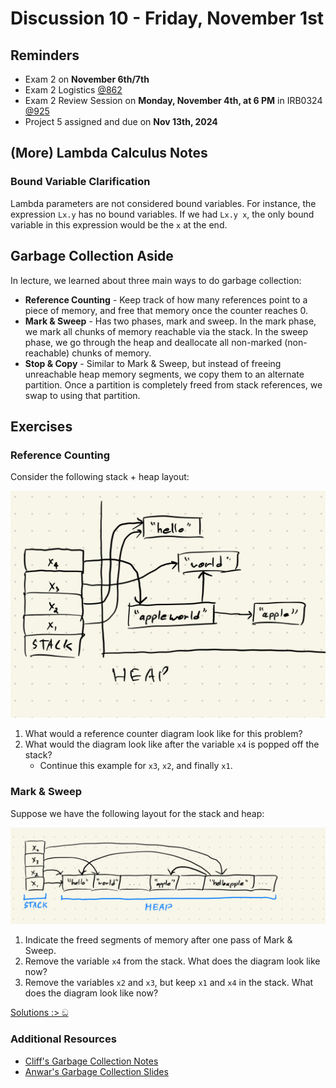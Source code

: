 # Discussion 10 - Friday, November 1st

## Reminders

- Exam 2 on **November 6th/7th**
- Exam 2 Logistics [@862](https://piazza.com/class/lzthtu8sxwsmm/post/862)
- Exam 2 Review Session on **Monday, November 4th, at 6 PM** in IRB0324 [@925](https://piazza.com/class/lzthtu8sxwsmm/post/925)
- Project 5 assigned and due on **Nov 13th, 2024**

## (More) Lambda Calculus Notes

### Bound Variable Clarification

Lambda parameters are not considered bound variables. For instance, the expression `Lx.y` has no bound variables. If we had `Lx.y x`, the only bound variable in this expression would be the `x` at the end.

## Garbage Collection Aside

In lecture, we learned about three main ways to do garbage collection:

* **Reference Counting** - Keep track of how many references point to a piece of memory, and free that memory once the counter reaches 0.
* **Mark & Sweep** - Has two phases, mark and sweep. In the mark phase, we mark all chunks of memory reachable via the stack. In the sweep phase, we go through the heap and deallocate all non-marked (non-reachable) chunks of memory. 
* **Stop & Copy** - Similar to Mark & Sweep, but instead of freeing unreachable heap memory segments, we copy them to an alternate partition. Once a partition is completely freed from stack references, we swap to using that partition.

## Exercises

### Reference Counting

Consider the following stack + heap layout:

![](./imgs/ref_count.png)

1. What would a reference counter diagram look like for this problem?
2. What would the diagram look like after the variable `x4` is popped off the stack?
   - Continue this example for `x3`, `x2`, and finally `x1`.

### Mark & Sweep

Suppose we have the following layout for the stack and heap:

![](./imgs/mark_sweep.png)

1. Indicate the freed segments of memory after one pass of Mark & Sweep.
2. Remove the variable `x4` from the stack. What does the diagram look like now?
3. Remove the variables `x2` and `x3`, but keep `x1` and `x4` in the stack. What does the diagram look like now?

[Solutions :> ඞ](https://github.com/cmsc330fall24/fall2024/blob/main/discussions/d10_garbage_collection/SOLUTIONS.md)

### Additional Resources
- [Cliff's Garbage Collection Notes](https://bakalian.cs.umd.edu/assets/notes/gc.pdf)
- [Anwar's Garbage Collection Slides](https://bakalian.cs.umd.edu/assets/slides/23-memory-management.pdf)
